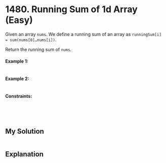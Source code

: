 # 1480. Running Sum of 1d Array (Easy)

Given an array `nums`. We define a running sum of an array as `runningSum[i] = sum(nums[0]…nums[i])`.

Return the running sum of `nums`.

#### Example 1:

```Python

```

#### Example 2:

```Python

```

#### Constraints:

` `

` `

## My Solution

```Python

```

## Explanation
